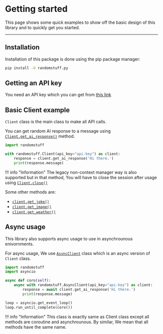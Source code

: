 # Getting started
This page shows some quick examples to show off the basic design of this library and to quickly get you started.

---

## Installation
Installation of this package is done using the pip package manager:
```sh
pip install -U randomstuff.py
```

## Getting an API key
You need an API key which you can get from [this link](https://api-info.pgamerx.com/register)

## Basic Client example
`Client` class is the main class to make all API calls.

You can get random AI response to a message using [`Client.get_ai_response()`](sections/clients/client.md) method.

```py
import randomstuff

with randomstuff.Client(api_key="api-key") as client:
    response = client.get_ai_response('Hi there.')
    print(response.message)
```

!!! info "Information"
    The legacy non-context manager way is also supported but in that method, You will have to close the session after usage using [`Client.close()`](sections/clients/client.md)

Some other methods are:

- [`client.get_joke()`](sections/clients/client.md)
- [`client.get_image()`](sections/clients/client.md)
- [`client.get_weather()`](sections/clients/client.md)

## Async usage
This library also supports async usage to use in asynchrounous enivornments.

For async usage, We use [`AsyncClient`](sections/clients/async-client.md) class which is an async version of `Client` class.
```py
import randomstuff
import asyncio

async def coro(self):
    async with randomstuff.AsyncClient(api_key="api-key") as client:
        response = await client.get_ai_response('Hi there.')
        print(response.message)

loop = asyncio.get_event_loop()
loop.run_until_complete(coro())
```

!!! info "Information"
    This class is exactly same as Client class except all methods are coroutine and asynchrounous. By similar, We mean that all methods have the same name.
